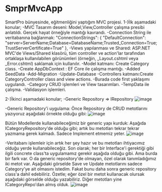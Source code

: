 # SmprMvcApp
SmartPro bünyesinde, eğitmenliğini yaptığım MVC projesi.
1-)İlk aşamadaki konular;
-MVC Tasarım deseni: Model,View,Controller çalışma presibi anlatıldı. Gerçek hayat örneğiyle mantığı kavrandı.
-Connection String ile veritabanına bağlanmak: "ConnectionStrings": {
  "DefaultConnection": "server=ServerName;Database=DatabaseName;Trusted_Connection=True;TrustServerCertificate=True"
},
-Views yapılanması ve Shared: ASP.NET MVC'de Views/Shared klasörü, tüm controller ve action'lar tarafından ortaklaşa kullanılabilen görünümleri (örneğin, _Layout.cshtml veya _Error.cshtml) saklamak için kullanılır.
-Model katmanı: Create Category class.
-Create AppDbContext : EF Core ile çalışma mantığı.
-Added SeedData
-Add-Migration
-Update-Database
-Controllers katmanı:Create CategoryController class and view actions.
-Burada code first yaklaşımı uygulandı.
-Category CRUD işlemleri ve View tasarımları.
-TempData ile çalışma.
-Validasyon işlemleri.

2-)İkinci aşamadaki konular;
-Generic Repository => IRepository
![image](https://github.com/user-attachments/assets/a95b4dc4-16cc-4a88-be1e-06280011d120)

-Generic Repository'i uygulama: Önce Repository de CRUD metotlarını yazıyoruz aşağıdaki örnekte olduğu gibi:
![image](https://github.com/user-attachments/assets/30c95d46-77e7-45e1-83d9-6ec1a026462b)

Bütün Modellerde kullanabileceğimiz bir generic yapı kurduk: Aşağıda ICategoryRepository'de olduğu gibi; artık bu metotları tekrar tekrar yazmama gerek kalmadı. Sadece Implement etmemiz yeter. 
![image](https://github.com/user-attachments/assets/bce353a8-d77f-4f24-a59b-9916921ecfc1)

-Veritabanı işlemleir için artık her şey hazır ve bu metotları ihtiyacımız olduğu yerde kullanabileceğiz. Son olarak; her bir Interface'i gerektiği gibi ilgili concrete class'ta uygulamamız gerekir aşağıda olduğu gibi. Ama burda bir fark var. O da generic repository'de olmayan, özel olarak tanımladığımız iki metot var. Aşağıdaki görselde Save ve Update metotlarını sadece Category'ye ait olmasını istedim. Fakat bunu daha sonra generic repository class'a dahil edebiliriz. Özetle; eğer özel bir metot kullanacak olursak aşağıdaki görselde olduğu yazabiliriz. Diğer metotları yine ICategoryRepo'dan almış olduk.
![image](https://github.com/user-attachments/assets/94658c36-7dfe-444b-acc3-38f6f8c923d4)



